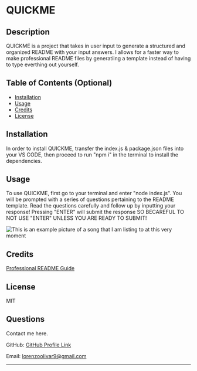 # QUICKME

## Description

QUICKME is a project that takes in user input to generate a structured and organized README with your input answers. I allows for a faster way to make professional README files by generatiing a template instead of having to type everthing out yourself.

## Table of Contents (Optional)

- [Installation](#installation)
- [Usage](#usage)
- [Credits](#credits)
- [License](#license)

## Installation

In order to install QUICKME, transfer the index.js & package.json files into your VS CODE, then proceed to run "npm i" in the terminal to install the dependencies.

## Usage

To use QUICKME, first go to your terminal and enter "node index.js". You will be prompted with a series of questions pertaining to the README template. Read the questions carefully and follow up by inputting your response! Pressing "ENTER" will submit the response SO BECAREFUL TO NOT USE "ENTER" UNLESS YOU ARE READY TO SUBMIT!

![This is an example picture of a song that I am listing to at this very moment](https://www.google.com/url?sa=i&url=https%3A%2F%2Fgenius.com%2FClaud-soft-spot-lyrics&psig=AOvVaw03ZdOFQSEcIsRkZFfS6xMH&ust=1691793210482000&source=images&cd=vfe&opi=89978449&ved=0CBAQjRxqFwoTCLiQq_uS04ADFQAAAAAdAAAAABAE)

## Credits

[Professional README Guide](https://coding-boot-camp.github.io/full-stack/github/professional-readme-guide)

## License

MIT

## Questions

Contact me here.

GitHub: [GitHub Profile Link](https://github.com/Lorenzo-Olivar)

Email: lorenzoolivar9@gmail.com

---